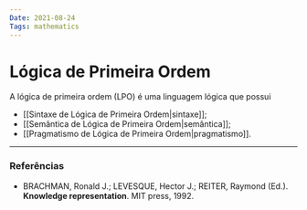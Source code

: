 ```yaml
---
Date: 2021-08-24
Tags: mathematics 
---
```

# Lógica de Primeira Ordem
A lógica de primeira ordem (LPO) é uma linguagem lógica que possui
- [[Sintaxe de Lógica de Primeira Ordem|sintaxe]];
- [[Semântica de Lógica de Primeira Ordem|semântica]];
- [[Pragmatismo de Lógica de Primeira Ordem|pragmatismo]].


---
### Referências
- BRACHMAN, Ronald J.; LEVESQUE, Hector J.; REITER, Raymond (Ed.). **Knowledge representation**. MIT press, 1992.